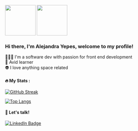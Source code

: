 <div id="header" align="left" >
  <img src="https://media.giphy.com/media/v1.Y2lkPTc5MGI3NjExa20yYjRxa2QzZXZodnNycnRtd3FhMG5vM2tnb29hYWM1c3Vvd3UwNCZlcD12MV9naWZzX3NlYXJjaCZjdD1z/WFZvB7VIXBgiz3oDXE/giphy.gif" width="100"/>
  <img src="https://media.giphy.com/media/3oKIPtazMRnudq9Cnu/giphy.gif" width="100"/>
</div>

<h3 align="left"> Hi there, I'm Alejandra Yepes, welcome to my profile! </h3>

👩🏻‍💻 I'm a software dev with passion for front end development<br/>
🧠 Avid learner<br/>
👽 I love anything space related<br/>

#### :fire: My Stats :
[![GitHub Streak](http://github-readme-streak-stats.herokuapp.com?user=mayepesa&theme=dark&background=000000)](https://git.io/streak-stats)


[![Top Langs](https://github-readme-stats.vercel.app/api/top-langs/?username=mayepesa&layout=compact&theme=vision-friendly-dark)](https://github.com/anuraghazra/github-readme-stats)

#### 👾 Let's talk! 
<div id="badges">
  <a href="https://www.linkedin.com/in/mayepesa/">
    <img src="https://img.shields.io/badge/LinkedIn-blue?style=for-the-badge&logo=linkedin&logoColor=white" alt="LinkedIn Badge"/>
  </a>
</div>

